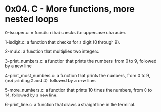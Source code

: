 # 0x04. C - More functions, more nested loops

0-isupper.c: A function that checks for uppercase character.

1-isdigit.c: a function that checks for a digit (0 through 9).

2-mul.c: a function that multiplies two integers.

3-print_numbers.c: a function that prints the numbers, from 0 to 9, followed by a new line.

4-print_most_numbers.c: a function that prints the numbers, from 0 to 9, (not printing 2 and 4), followed by a new line.

5-more_numbers.c: a function that prints 10 times the numbers, from 0 to 14, followed by a new line.

6-print_line.c: a function that draws a straight line in the terminal.
